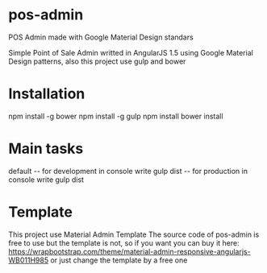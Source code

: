 # pos-admin
POS Admin made with Google Material Design standars

Simple Point of Sale Admin writted in AngularJS 1.5 using Google Material Design patterns, also this project use gulp and bower

# Installation
npm install -g bower
npm install -g gulp
npm install
bower install

# Main tasks
default -- for development in console write gulp
dist -- for production in console write gulp dist

# Template
This project use Material Admin Template
The source code of pos-admin is free to use but the template is not, so if you want you can buy it here: https://wrapbootstrap.com/theme/material-admin-responsive-angularjs-WB011H985 or just change the template by a free one
